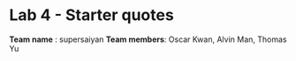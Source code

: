 Lab 4 - Starter quotes
===================


**Team name** : supersaiyan
**Team members**: Oscar Kwan, Alvin Man, Thomas Yu
